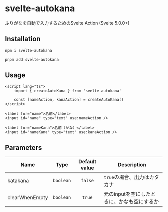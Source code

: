 # svelte-autokana

ふりがなを自動で入力するためのSvelte Action (Svelte 5.0.0+)

## Installation

```bash
npm i svelte-autokana
```

```bash
pnpm add svelte-autokana
```

## Usage

```svelte
<script lang="ts">
	import { createAutoKana } from 'svelte-autokana'

	const [nameAction, kanaAction] = createAutoKana()
</script>

<label for="name">名前</label>
<input id="name" type="text" use:nameAction />

<label for="nameKana">名前（かな）</label>
<input id="nameKana" type="text" use:kanaAction />
```

## Parameters

| Name           |   Type    | Default value | Description                                 |
| -------------- | :-------: | :-----------: | ------------------------------------------- |
| katakana       | `boolean` |    `false`    | `true`の場合、出力はカタカナ                |
| clearWhenEmpty | `boolean` |    `true`     | 元のinputを空にしたときに、かなも空にするか |
